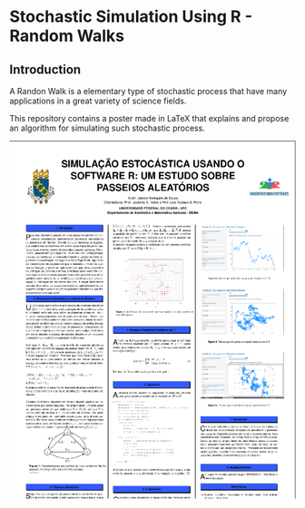 # Stochastic Simulation Using R - Random Walks

## Introduction 

A Randon Walk is a elementary type of stochastic process that have many applications in a great variety of science fields.

This repository contains a poster made in LaTeX that explains and propose an algorithm for simulating such stochastic process.

![alt file](poster.png)
